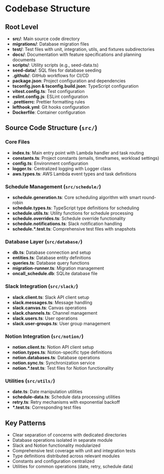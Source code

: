 # Codebase Structure

## Root Level

- **src/**: Main source code directory
- **migrations/**: Database migration files
- **test/**: Test files with unit, integration, utils, and fixtures subdirectories
- **docs/**: Documentation with feature specifications and planning documents
- **scripts/**: Utility scripts (e.g., seed-data.ts)
- **seed-data/**: SQL files for database seeding
- **.github/**: GitHub workflows for CI/CD
- **package.json**: Project configuration and dependencies
- **tsconfig.json & tsconfig.build.json**: TypeScript configuration
- **vitest.config.ts**: Test configuration
- **eslint.config.js**: ESLint configuration
- **.prettierrc**: Prettier formatting rules
- **lefthook.yml**: Git hooks configuration
- **Dockerfile**: Container configuration

## Source Code Structure (`src/`)

### Core Files

- **index.ts**: Main entry point with Lambda handler and task routing
- **constants.ts**: Project constants (emails, timeframes, workload settings)
- **config.ts**: Environment configuration
- **logger.ts**: Centralized logging with Logger class
- **aws.types.ts**: AWS Lambda event types and task definitions

### Schedule Management (`src/schedule/`)

- **schedule.generation.ts**: Core scheduling algorithm with smart round-robin
- **schedule.types.ts**: TypeScript type definitions for scheduling
- **schedule.utils.ts**: Utility functions for schedule processing
- **schedule.overrides.ts**: Schedule override functionality
- **schedule.notifications.ts**: Slack notification handling
- **schedule.\*.test.ts**: Comprehensive test files with snapshots

### Database Layer (`src/database/`)

- **db.ts**: Database connection and setup
- **entities.ts**: Database entity definitions
- **queries.ts**: Database query functions
- **migration-runner.ts**: Migration management
- **oncall_schedule.db**: SQLite database file

### Slack Integration (`src/slack/`)

- **slack.client.ts**: Slack API client setup
- **slack.messages.ts**: Message handling
- **slack.canvas.ts**: Canvas operations
- **slack.channels.ts**: Channel management
- **slack.users.ts**: User operations
- **slack.user-groups.ts**: User group management

### Notion Integration (`src/notion/`)

- **notion.client.ts**: Notion API client setup
- **notion.types.ts**: Notion-specific type definitions
- **notion.databases.ts**: Database operations
- **notion.sync.ts**: Synchronization service
- **notion.\*.test.ts**: Test files for Notion functionality

### Utilities (`src/utils/`)

- **date.ts**: Date manipulation utilities
- **schedule-data.ts**: Schedule data processing utilities
- **retry.ts**: Retry mechanisms with exponential backoff
- **\*.test.ts**: Corresponding test files

## Key Patterns

- Clear separation of concerns with dedicated directories
- Database operations isolated in separate module
- Slack and Notion functionality modularized
- Comprehensive test coverage with unit and integration tests
- Type definitions distributed across relevant modules
- Constants and configuration centralized
- Utilities for common operations (date, retry, schedule data)
